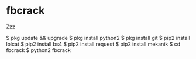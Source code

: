 # fbcrack
Zzz

$ pkg update && upgrade
$ pkg install python2
$ pkg install git
$ pip2 install lolcat
$ pip2 install bs4
$ pip2 install request
$ pip2 install mekanik
$ cd fbcrack
$ python2 fbcrack
